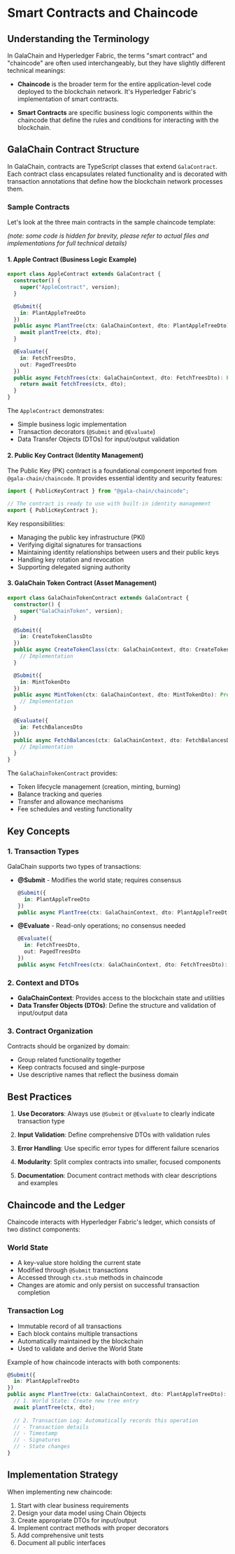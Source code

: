 # Smart Contracts and Chaincode

## Understanding the Terminology

In GalaChain and Hyperledger Fabric, the terms "smart contract" and "chaincode" are often used interchangeably, but they have slightly different technical meanings:

- **Chaincode** is the broader term for the entire application-level code deployed to the blockchain network. It's Hyperledger Fabric's implementation of smart contracts.
  
- **Smart Contracts** are specific business logic components within the chaincode that define the rules and conditions for interacting with the blockchain.

## GalaChain Contract Structure

In GalaChain, contracts are TypeScript classes that extend `GalaContract`. Each contract class encapsulates related functionality and is decorated with transaction annotations that define how the blockchain network processes them.

### Sample Contracts

Let's look at the three main contracts in the sample chaincode template:

_(note: some code is hidden for brevity, please refer to actual files and implementations for full technical details)_

#### 1. Apple Contract (Business Logic Example)

```typescript
export class AppleContract extends GalaContract {
  constructor() {
    super("AppleContract", version);
  }

  @Submit({
    in: PlantAppleTreeDto
  })
  public async PlantTree(ctx: GalaChainContext, dto: PlantAppleTreeDto): Promise<void> {
    await plantTree(ctx, dto);
  }

  @Evaluate({
    in: FetchTreesDto,
    out: PagedTreesDto
  })
  public async FetchTrees(ctx: GalaChainContext, dto: FetchTreesDto): Promise<PagedTreesDto> {
    return await fetchTrees(ctx, dto);
  }
}
```

The `AppleContract` demonstrates:
- Simple business logic implementation
- Transaction decorators (`@Submit` and `@Evaluate`)
- Data Transfer Objects (DTOs) for input/output validation

#### 2. Public Key Contract (Identity Management)

The Public Key (PK) contract is a foundational component imported from `@gala-chain/chaincode`. It provides essential identity and security features:

```typescript
import { PublicKeyContract } from "@gala-chain/chaincode";

// The contract is ready to use with built-in identity management
export { PublicKeyContract };
```

Key responsibilities:
- Managing the public key infrastructure (PKI)
- Verifying digital signatures for transactions
- Maintaining identity relationships between users and their public keys
- Handling key rotation and revocation
- Supporting delegated signing authority

#### 3. GalaChain Token Contract (Asset Management)

```typescript
export class GalaChainTokenContract extends GalaContract {
  constructor() {
    super("GalaChainToken", version);
  }

  @Submit({
    in: CreateTokenClassDto
  })
  public async CreateTokenClass(ctx: GalaChainContext, dto: CreateTokenClassDto): Promise<TokenClassKey> {
    // Implementation
  }

  @Submit({
    in: MintTokenDto
  })
  public async MintToken(ctx: GalaChainContext, dto: MintTokenDto): Promise<TokenInstanceKey[]> {
    // Implementation
  }

  @Evaluate({
    in: FetchBalancesDto
  })
  public async FetchBalances(ctx: GalaChainContext, dto: FetchBalancesDto): Promise<TokenBalance[]> {
    // Implementation
  }
}
```

The `GalaChainTokenContract` provides:
- Token lifecycle management (creation, minting, burning)
- Balance tracking and queries
- Transfer and allowance mechanisms
- Fee schedules and vesting functionality

## Key Concepts

### 1. Transaction Types

GalaChain supports two types of transactions:

- **@Submit** - Modifies the world state; requires consensus
  ```typescript
  @Submit({
    in: PlantAppleTreeDto
  })
  public async PlantTree(ctx: GalaChainContext, dto: PlantAppleTreeDto): Promise<void>
  ```

- **@Evaluate** - Read-only operations; no consensus needed
  ```typescript
  @Evaluate({
    in: FetchTreesDto,
    out: PagedTreesDto
  })
  public async FetchTrees(ctx: GalaChainContext, dto: FetchTreesDto): Promise<PagedTreesDto>
  ```

### 2. Context and DTOs

- **GalaChainContext**: Provides access to the blockchain state and utilities
- **Data Transfer Objects (DTOs)**: Define the structure and validation of input/output data

### 3. Contract Organization

Contracts should be organized by domain:
- Group related functionality together
- Keep contracts focused and single-purpose
- Use descriptive names that reflect the business domain

## Best Practices

1. **Use Decorators**: Always use `@Submit` or `@Evaluate` to clearly indicate transaction type

2. **Input Validation**: Define comprehensive DTOs with validation rules

3. **Error Handling**: Use specific error types for different failure scenarios

4. **Modularity**: Split complex contracts into smaller, focused components

5. **Documentation**: Document contract methods with clear descriptions and examples

## Chaincode and the Ledger

Chaincode interacts with Hyperledger Fabric's ledger, which consists of two distinct components:

### World State

- A key-value store holding the current state
- Modified through `@Submit` transactions
- Accessed through `ctx.stub` methods in chaincode
- Changes are atomic and only persist on successful transaction completion

### Transaction Log

- Immutable record of all transactions
- Each block contains multiple transactions
- Automatically maintained by the blockchain
- Used to validate and derive the World State

Example of how chaincode interacts with both components:

```typescript
@Submit({
  in: PlantAppleTreeDto
})
public async PlantTree(ctx: GalaChainContext, dto: PlantAppleTreeDto): Promise<void> {
  // 1. World State: Create new tree entry
  await plantTree(ctx, dto);
  
  // 2. Transaction Log: Automatically records this operation
  // - Transaction details
  // - Timestamp
  // - Signatures
  // - State changes
}
```

## Implementation Strategy

When implementing new chaincode:

1. Start with clear business requirements
2. Design your data model using Chain Objects
3. Create appropriate DTOs for input/output
4. Implement contract methods with proper decorators
5. Add comprehensive unit tests
6. Document all public interfaces
